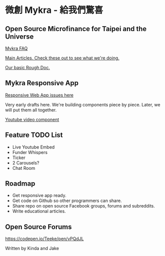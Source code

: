 # 微創 Mykra - 給我們驚喜
## Open Source Microfinance for Taipei and the Universe

[Mykra FAQ](https://medium.com/@shiningsea3000/mykra-faq-12cd60d5c3cf)

[Main Articles. Check these out to see what we're doing.](https://medium.com/@shiningsea3000/5-articles-on-new-businesses-for-the-future-cdad8491a1ba)

[Our basic Rough Doc.](https://docs.google.com/document/d/11MGNHL9yPNA6Pr_UQjXdwozWxWboLVg4D5R-nQznQkU/edit)

## Mykra Responsive App

[Responsive Web App issues here](https://github.com/Microflow/Mykra/issues?q=is%3Aopen+is%3Aissue+label%3A%22Responsive+Web+App.%22)

Very early drafts here. We're building components piece by piece. Later, we will put them all together.

[Youtube video component](https://codepen.io/Teeke/pen/vPQdJL)

## Feature TODO List

- Live Youtube Embed
- Funder Whispers
- Ticker
- 2 Carousels?
- Chat Room

## Roadmap
- Get responsive app ready. 
- Get code on Github so other programmers can share. 
- Share repo on open source Facebook groups, forums and subreddits. 
- Write educational articles. 


## Open Source Forums

https://codepen.io/Teeke/pen/vPQdJL





Written by Kinda and Jake
